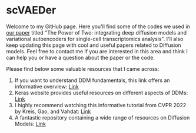 # scVAEDer
Welcome to my GitHub page. Here you'll find some of the codes we used in [our paper](https://www.biorxiv.org/content/10.1101/2023.04.13.536789v1) titled "The Power of Two: integrating deep diffusion models and variational autoencoders for single-cell transcriptomics analysis". I'll also keep updating this page with cool and useful papers related to Diffusion models. Feel free to contact me if you are interested in this area and think I can help you or have a question about the paper or the code.



Please find below some valuable resources that I came across: 
1) If you want to understand DDM fundamentals, this link offers an informative overview: [Link](https://aman.ai/primers/ai/diffusion-models/) 
2) Keras website provides useful resources on different aspects of DDMs: [Link](https://keras.io/examples/generative/random_walks_with_stable_diffusion/)
3) I highly recommend watching this informative tutorial from CVPR 2022 by Kreis, Gao, and Vahdat: [Link](https://www.youtube.com/watch?v=cS6JQpEY9cs)
4) A fantastic repository containing a wide range of resources on Diffusion Models: [Link](https://github.com/heejkoo/Awesome-Diffusion-Models)
